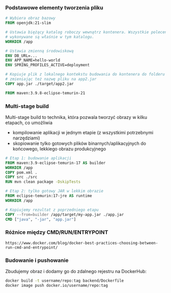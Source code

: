 
### Podstawowe elementy tworzenia pliku 

```dockerfile
# Wybiera obraz bazowy 
FROM openjdk:21-slim 

# Ustawia biężący katalog roboczy wewnątrz kontenera. Wszystkie polecenia (COPY, RUN, ...)
# wykonywane są właśnie w tym katalogu. 
WORKDIR /app 

# Ustawia zmienną środowiskową
ENV DB_URL=...
ENV APP_NAME=hello-world
ENV SPRING_PROFILES_ACTIVE=deployment

# Kopiuje plik z lokalnego kontekstu budowania do kontenera do folderu ./target
# zmieniając też nazwę pliku na app2.jar 
COPY app.jar ./target/app2.jar 
```

```dockerfile 
FROM maven:3.9.8-eclipse-temurin-21 

```

### Multi-stage build 

Multi-stage build to technika, która pozwala tworzyć obrazy w kilku etapach, co umożliwia
- kompilowanie aplikacji w jednym etapie (z wszystkimi potrzebnymi narzędziami)
- skopiowanie tylko gotowych plików binarnych/aplikacyjnych do końcowego, lekkiego obrazu produkcyjnego 

```dockerfile 
# Etap 1: budowanie aplikacji
FROM maven:3.9-eclipse-temurin-17 AS builder
WORKDIR /app
COPY pom.xml .
COPY src ./src
RUN mvn clean package -DskipTests

# Etap 2: tylko gotowy JAR w lekkim obrazie
FROM eclipse-temurin:17-jre AS runtime
WORKDIR /app

# Kopiujemy rezultat z poprzedniego etapu 
COPY --from=builder /app/target/my-app.jar ./app.jar
CMD ["java", "-jar", "app.jar"]
```



### Różnice między CMD/RUN/ENTRYPOINT

`https://www.docker.com/blog/docker-best-practices-choosing-between-run-cmd-and-entrypoint/`

### Budowanie i pushowanie 
Zbudujemy obraz i dodamy go do zdalnego rejestru na DockerHub:
```sh 
docker build -t username/repo:tag backend/Dockerfile 
docker image push docker.io/username/repo:tag 
```